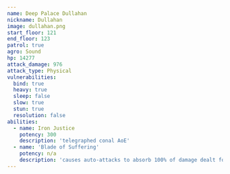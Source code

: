 ```yaml
---
name: Deep Palace Dullahan
nickname: Dullahan
image: dullahan.png
start_floor: 121
end_floor: 123
patrol: true
agro: Sound
hp: 14277
attack_damage: 976
attack_type: Physical
vulnerabilities:
  bind: true
  heavy: true
  sleep: false
  slow: true
  stun: true
  resolution: false
abilities:
  - name: Iron Justice
    potency: 300
    description: 'telegraphed conal AoE'
  - name: 'Blade of Suffering'
    potency: n/a
    description: 'causes auto-attacks to absorb 100% of damage dealt for 30s'
---
```

